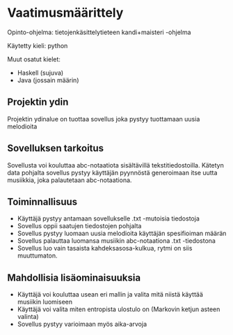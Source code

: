 # Vaatimusmäärittely

Opinto-ohjelma: tietojenkäsittelytieteen kandi+maisteri -ohjelma

Käytetty kieli: python

Muut osatut kielet:
  - Haskell (sujuva)
  - Java (jossain määrin)

## Projektin ydin

Projektin ydinalue on tuottaa sovellus joka pystyy tuottamaan uusia melodioita

## Sovelluksen tarkoitus

Sovellusta voi kouluttaa abc-notaatiota sisältävillä tekstitiedostoilla. Kätetyn data pohjalta sovellus pystyy käyttäjän pyynnöstä generoimaan itse uutta musiikkia, joka palautetaan abc-notaationa.

## Toiminnallisuus

- Käyttäjä pystyy antamaan sovellukselle .txt -mutoisia tiedostoja
- Sovellus oppii saatujen tiedostojen pohjalta
- Sovellus pystyy luomaan uusia melodioita käyttäjän spesifioiman määrän
- Sovellus palauttaa luomansa musiikin abc-notaationa .txt -tiedostona
- Sovellus luo vain tasaista kahdeksasosa-kulkua, rytmi on siis muuttumaton.

## Mahdollisia lisäominaisuuksia

- Käyttäjä voi kouluttaa usean eri mallin ja valita mitä niistä käyttää musiikin luomiseen
- Käyttäjä voi valita miten entropista ulostulo on (Markovin ketjun asteen valinta)
- Sovellus pystyy varioimaan myös aika-arvoja
